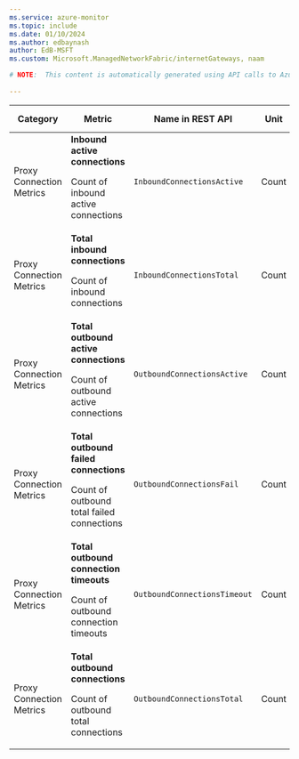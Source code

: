 ```yaml
---
ms.service: azure-monitor
ms.topic: include
ms.date: 01/10/2024
ms.author: edbaynash
author: EdB-MSFT
ms.custom: Microsoft.ManagedNetworkFabric/internetGateways, naam

# NOTE:  This content is automatically generated using API calls to Azure. Any edits made on these files will be overwritten in the next run of the script. 
 
---
```


  
  
|Category|Metric|Name in REST API|Unit|Aggregation|Dimensions|Time Grains|DS Export|
|---|---|---|---|---|---|---|---|
|Proxy Connection Metrics|**Inbound active connections**<p><p>Count of inbound active connections |`InboundConnectionsActive` |Count |Average, Maximum, Minimum |`nfcId`, `gatewayType`|PT1M |Yes|
|Proxy Connection Metrics|**Total inbound connections**<p><p>Count of inbound connections |`InboundConnectionsTotal` |Count |Average, Maximum, Minimum |`nfcId`, `gatewayType`|PT1M |Yes|
|Proxy Connection Metrics|**Total outbound active connections**<p><p>Count of outbound active connections |`OutboundConnectionsActive` |Count |Average, Maximum, Minimum |`nfcId`, `gatewayType`|PT1M |Yes|
|Proxy Connection Metrics|**Total outbound failed connections**<p><p>Count of outbound total failed connections |`OutboundConnectionsFail` |Count |Average, Maximum, Minimum |`nfcId`, `gatewayType`|PT1M |Yes|
|Proxy Connection Metrics|**Total outbound connection timeouts**<p><p>Count of outbound connection timeouts |`OutboundConnectionsTimeout` |Count |Average, Maximum, Minimum |`nfcId`, `gatewayType`|PT1M |Yes|
|Proxy Connection Metrics|**Total outbound connections**<p><p>Count of outbound total connections |`OutboundConnectionsTotal` |Count |Average, Maximum, Minimum |`nfcId`, `gatewayType`|PT1M |Yes|
